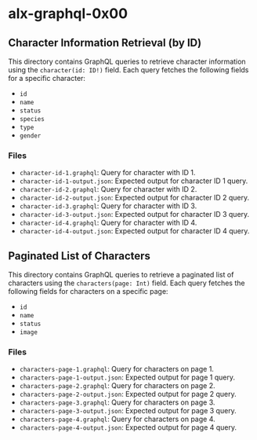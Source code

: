 # alx-graphql-0x00

## Character Information Retrieval (by ID)

This directory contains GraphQL queries to retrieve character information using the `character(id: ID!)` field. Each query fetches the following fields for a specific character:
- `id`
- `name`
- `status`
- `species`
- `type`
- `gender`

### Files
- `character-id-1.graphql`: Query for character with ID 1.
- `character-id-1-output.json`: Expected output for character ID 1 query.
- `character-id-2.graphql`: Query for character with ID 2.
- `character-id-2-output.json`: Expected output for character ID 2 query.
- `character-id-3.graphql`: Query for character with ID 3.
- `character-id-3-output.json`: Expected output for character ID 3 query.
- `character-id-4.graphql`: Query for character with ID 4.
- `character-id-4-output.json`: Expected output for character ID 4 query.




## Paginated List of Characters

This directory contains GraphQL queries to retrieve a paginated list of characters using the `characters(page: Int)` field. Each query fetches the following fields for characters on a specific page:
- `id`
- `name`
- `status`
- `image`

### Files
- `characters-page-1.graphql`: Query for characters on page 1.
- `characters-page-1-output.json`: Expected output for page 1 query.
- `characters-page-2.graphql`: Query for characters on page 2.
- `characters-page-2-output.json`: Expected output for page 2 query.
- `characters-page-3.graphql`: Query for characters on page 3.
- `characters-page-3-output.json`: Expected output for page 3 query.
- `characters-page-4.graphql`: Query for characters on page 4.
- `characters-page-4-output.json`: Expected output for page 4 query.

